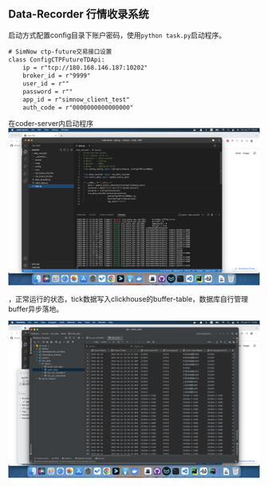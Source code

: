 ## Data-Recorder 行情收录系统

启动方式配置config目录下账户密码，使用`python task.py`启动程序。
```
# SimNow ctp-future交易接口设置
class ConfigCTPFutureTDApi:
    ip = r"tcp://180.168.146.187:10202"
    broker_id = r"9999"
    user_id = r""
    password = r""
    app_id = r"simnow_client_test"
    auth_code = r"0000000000000000"
```

在coder-server内启动程序
![](images/fig1.png)

，正常运行的状态，tick数据写入clickhouse的buffer-table，数据库自行管理buffer异步落地。

![](images/fig2.png)
